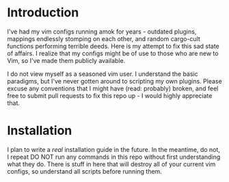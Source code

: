 # Introduction
I've had my vim configs running amok for years - outdated plugins, mappings
endlessly stomping on each other, and random cargo-cult functions performing
terrible deeds. Here is my attempt to fix this sad state of affairs. I realize
that my configs might be of use to those who are new to Vim, so I've made them
publicly available.

I do not view myself as a seasoned vim user. I understand the basic paradigms,
but I've never gotten around to scripting my own plugins. Please excuse any
conventions that I might have (read: probably) broken, and feel free to submit
pull requests to fix this repo up - I would highly appreciate that.

# Installation
I plan to write a *real* installation guide in the future. In the meantime, do
not, I repeat DO NOT run any commands in this repo without first understanding
what they do. There is stuff in here that will destroy all of your current vim
configs, so understand all scripts before running them.
